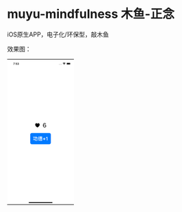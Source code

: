# muyu-mindfulness 木鱼-正念

iOS原生APP，电子化/环保型，敲木鱼



效果图：

<img src="asserts/screen shot.png" style="zoom: 33%;background-color: black;padding:3px 0;" />

